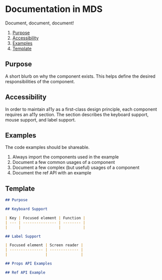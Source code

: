 # Documentation in MDS

Document, document, document!

1. [Purpose](#purpose)
1. [Accessibility](#accessibility)
1. [Examples](#examples)
1. [Template](#template)

## Purpose

A short blurb on why the component exists.
This helps define the desired responsibilities of the component.

## Accessibility

In order to maintain a11y as a first-class design principle,
each component requires an a11y section.
The section describes the keyboard support, mouse support, and label support.

## Examples

The code examples should be shareable.

1. Always import the components used in the example
1. Document a few common usages of a component
1. Document a few complex (but useful) usages of a component
1. Document the ref API with an example

## Template

```md
## Purpose

## Keyboard Support

| Key | Focused element | Function |
| --- | --------------- | -------- |
|     |                 |          |

## Label Support

| Focused element | Screen reader |
| --------------- | ------------- |
|                 |               |

## Props API Examples

## Ref API Example
```
